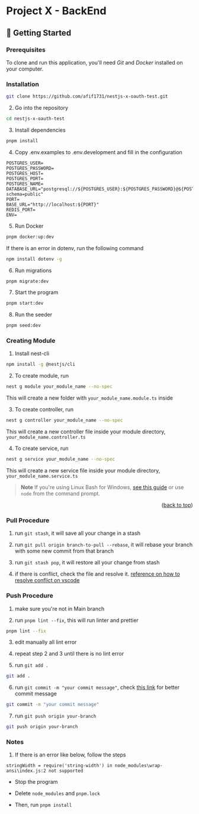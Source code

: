 # Project X - BackEnd

## 🚀 Getting Started

### Prerequisites

To clone and run this application, you'll need _Git_ and _Docker_ installed on your computer.

### Installation

```sh
git clone https://github.com/afif1731/nestjs-x-oauth-test.git
```

2. Go into the repository

```sh
cd nestjs-x-oauth-test
```

3. Install dependencies

```sh
pnpm install
```

4. Copy .env.examples to .env.development and fill in the configuration

```
POSTGRES_USER=
POSTGRES_PASSWORD=
POSTGRES_HOST=
POSTGRES_PORT=
POSTGRES_NAME=
DATABASE_URL="postgresql://${POSTGRES_USER}:${POSTGRES_PASSWORD}@${POSTGRES_HOST}:${POSTGRES_PORT}/${POSTGRES_NAME}?schema=public"
PORT=
BASE_URL="http://localhost:${PORT}"
REDIS_PORT=
ENV=
```

5. Run Docker

```sh
pnpm docker:up:dev
```

If there is an error in dotenv, run the following command

```sh
npm install dotenv -g
```

6. Run migrations

```sh
pnpm migrate:dev
```

7. Start the program

```sh
pnpm start:dev
```

8. Run the seeder

```sh
pnpm seed:dev
```

### Creating Module

1. Install nest-cli

```sh
npm install -g @nestjs/cli
```

2. To create module, run

```sh
nest g module your_module_name --no-spec
```

This will create a new folder with `your_module_name.module.ts` inside

3. To create controller, run

```sh
nest g controller your_module_name --no-spec
```

This will create a new controller file inside your module directory, `your_module_name.controller.ts`

4. To create service, run

```sh
nest g service your_module_name --no-spec
```

This will create a new service file inside your module directory, `your_module_name.service.ts`

> **Note**
> If you're using Linux Bash for Windows, [see this guide](https://www.howtogeek.com/261575/how-to-run-graphical-linux-desktop-applications-from-windows-10s-bash-shell/) or use `node` from the command prompt.

<p align="right">(<a href="#readme-top">back to top</a>)</p>

### Pull Procedure

1. run `git stash`, it will save all your change in a stash

2. run `git pull origin branch-to-pull --rebase`, it will rebase your branch with some new commit from that branch

3. run `git stash pop`, it will restore all your change from stash

4. if there is conflict, check the file and resolve it. [reference on how to resolve conflict on vscode](https://www.youtube.com/watch?v=lz5OuKzvadQ)

### Push Procedure

1. make sure you're not in Main branch

2. run `pnpm lint --fix`, this will run linter and prettier
```bash
pnpm lint --fix
```

3. edit manually all lint error

4. repeat step 2 and 3 until there is no lint error

5. run `git add .`
```bash
git add .
```

6. run `git commit -m "your commit message"`, check [this link](https://www.baeldung.com/ops/git-commit-messages#4-conventional-commits) for better commit message
```bash
git commit -m "your commit message"
```

7. run `git push origin your-branch`
```bash
git push origin your-branch
```


### Notes

1. If there is an error like below, follow the steps

```
stringWidth = require('string-width') in node_modules\wrap-ansi\index.js:2 not supported
```

- Stop the program

- Delete `node_modules` and `pnpm.lock`

- Then, run `pnpm install`
